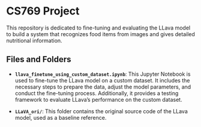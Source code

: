 # CS769 Project

This repository is dedicated to fine-tuning and evaluating the LLava model to build a system that recognizes food items from images and gives detailed nutritional information.

## Files and Folders

- **`llava_finetune_using_custom_dataset.ipynb`**: This Jupyter Notebook is used to fine-tune the LLava model on a custom dataset. It includes the necessary steps to prepare the data, adjust the model parameters, and conduct the fine-tuning process. Additionally, it provides a testing framework to evaluate LLava’s performance on the custom dataset.

- **`LLaVA_ori/`**: This folder contains the original source code of the LLava model, used as a baseline reference.

